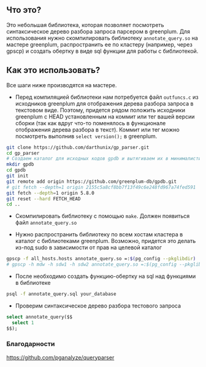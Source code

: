 ## Что это?

Это небольшая библиотека, которая позволяет посмотреть синтаксическое дерево разбора запроса парсером в greenplum. Для использования нужно скомпилировать библиотеку `annotate_query.so` на мастере greenplum, распространить ее по кластеру (например, через gpscp) и создать обертку в виде sql функции для работы с библиотекой.

## Как это использовать?

Все шаги ниже производятся на мастере.

* Перед компиляцией библиотеки нам потребуется файл `outfuncs.c` из исходников greenplum для отображения дерева разбора запроса в текстовом виде. Поэтому, придется рядом положить исходники greenplum с HEAD установленным на коммит или тег вашей версии сборки (так как вдруг что-то поменялось в функционале отображения дерева разбора в текст). Коммит или тег можно посмотреть выполнив `select version();` в greenplum.
```bash
git clone https://github.com/darthunix/gp_parser.git
cd gp_parser
# Создаем каталог для исходных кодов gpdb и вытягиваем их в минималистичном варианте для нашего тега или коммита
mkdir gpdb
cd gpdb
git init
git remote add origin https://github.com/greenplum-db/gpdb.git
# git fetch --depth=1 origin 2155c5a8cf8bb7f13f49c6e248fd967a74fed591
git fetch --depth=1 origin 5.8.0
git reset --hard FETCH_HEAD
cd ..
```
* Скомпилировать библиотеку с помощью `make`. Должен появиться файл `annotate_query.so`

* Нужно распространить библиотеку по всем хостам кластера в каталог с библиотеками greenplum. Возможно, придется это делать из-под sudo в зависимости от прав на целевой каталог
```bash
gpscp -f all_hosts.hosts annotate_query.so =:$(pg_config --pkglibdir)
# gpscp -h mdw -h sdw1 -h sdw2 annotate_query.so =:$(pg_config --pkglibdir)
```

* После необходимо создать функцию-обертку на sql над функциями в библиотеке
```bash
psql -f annotate_query.sql your_database
```

* Проверим синтаксическое дерево разбора тестового запроса
```sql
select annotate_query($$
  select 1
$$);
```

### Благодарности

https://github.com/pganalyze/queryparser
